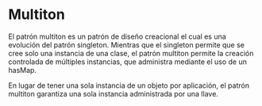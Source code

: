 # Multiton
El patrón multiton es un patrón de diseño creacional el cual es una evolución del patrón singleton. 
Mientras que el singleton permite que se cree solo una instancia de una clase, el patrón multiton permite la creación controlada de múltiples instancias, 
que administra mediante el uso de un hasMap.

En lugar de tener una sola instancia de un objeto por aplicación, el patrón multiton garantiza una sola instancia administrada por una llave.

